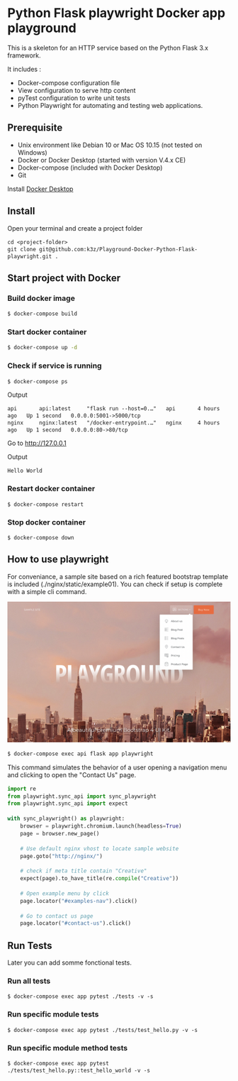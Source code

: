 # Python Flask playwright Docker app playground

This is a skeleton for an HTTP service based on the Python Flask 3.x framework.

It includes :

- Docker-compose configuration file
- View configuration to serve http content
- pyTest configuration to write unit tests
- Python Playwright for automating and testing web applications.

## Prerequisite

- Unix environment like Debian 10 or Mac OS 10.15 (not tested on Windows)
- Docker or Docker Desktop (started with version V.4.x CE)
- Docker-compose (included with Docker Desktop)
- Git

Install [Docker Desktop](https://www.docker.com/products/docker-desktop)

## Install

Open your terminal and create a project folder

```
cd <project-folder>
git clone git@github.com:k3z/Playground-Docker-Python-Flask-playwright.git .
```

## Start project with Docker

### Build docker image

```sh
$ docker-compose build
```

### Start docker container

```sh
$ docker-compose up -d
```

### Check if service is running

```sh
$ docker-compose ps
```

Output

```
api       api:latest     "flask run --host=0.…"   api       4 hours ago   Up 1 second   0.0.0.0:5001->5000/tcp
nginx     nginx:latest   "/docker-entrypoint.…"   nginx     4 hours ago   Up 1 second   0.0.0.0:80->80/tcp
```

Go to http://127.0.0.1

Output

```
Hello World
```

### Restart docker container

```
$ docker-compose restart
```

### Stop docker container

```
$ docker-compose down
```

## How to use playwright

For conveniance, a sample site based on a rich featured bootstrap template is included (./nginx/static/example01).
You can check if setup is complete with a simple cli command.

![Sample site](resources/sample.png)

```sh
$ docker-compose exec api flask app playwright
```

This command simulates the behavior of a user opening a navigation menu and clicking to open the "Contact Us" page.

```python
import re
from playwright.sync_api import sync_playwright
from playwright.sync_api import expect

with sync_playwright() as playwright:
    browser = playwright.chromium.launch(headless=True)
    page = browser.new_page()

    # Use default nginx vhost to locate sample website
    page.goto("http://nginx/")

    # check if meta title contain "Creative"
    expect(page).to_have_title(re.compile("Creative"))

    # Open example menu by click
    page.locator("#examples-nav").click()

    # Go to contact us page
    page.locator("#contact-us").click()
```

## Run Tests

Later you can add somme fonctional tests.

### Run all tests

```
$ docker-compose exec app pytest ./tests -v -s
```

### Run specific module tests

```
$ docker-compose exec app pytest ./tests/test_hello.py -v -s
```

### Run specific module method tests

```
$ docker-compose exec app pytest ./tests/test_hello.py::test_hello_world -v -s
```

